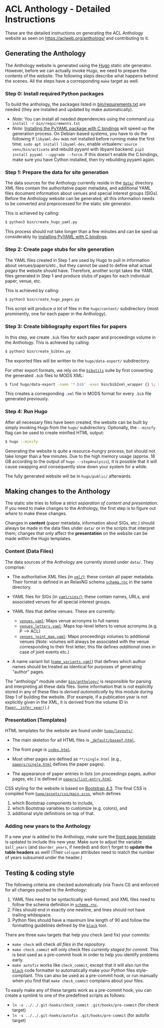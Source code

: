 # ACL Anthology - Detailed Instructions

These are the detailed instructions on generating the ACL Anthology website as
seen on <https://aclweb.org/anthology/> and contributing to it.


## Generating the Anthology

The Anthology website is generated using the [Hugo](https://gohugo.io) static
site generator.  However, before we can actually invoke Hugo, we need to prepare
the contents of the website.  The following steps describe what happens
behind the scenes.  All the steps have a corresponding `make` target as well.

### Step 0: Install required Python packages
To build the anthology, the packages listed in
  [bin/requirements.txt](bin/requirements.txt) are needed (they are installed and updated by make automatically).
  + *Note:* You can install all needed dependencies using the command `pip install -r bin/requirements.txt`
  + *Note:* [Installing the PyYAML package with C
    bindings](http://rmcgibbo.github.io/blog/2013/05/23/faster-yaml-parsing-with-libyaml/)
    will speed up the generation process.  On Debian-based systems, you have to do
	the following if `libyaml-dev` was not installed before running make the first time:
	`sudo apt install libyaml-dev`, enable virtualenv: `source venv/bin/activate` and
	rebuild pyyaml with libyaml backend: `pip3 install pyyaml --upgrade --force`.
    If this doesn't enable the C bindings, make sure you have Cython installed,
    then try rebuilding pyyaml again.

### Step 1: Prepare the data for site generation

The data sources for the Anthology currently reside in the [`data/`](data/)
directory.  XML files contain the authoritative paper metadata, and additional
YAML files document information about venues and special interest groups (SIGs).
Before the Anthology website can be generated, all this information needs to be
converted and preprocessed for the static site generator.

This is achieved by calling:

```bash
$ python3 bin/create_hugo_yaml.py
```

This process should not take longer than a few minutes and can be sped up
considerably by [installing PyYAML with C
bindings](http://rmcgibbo.github.io/blog/2013/05/23/faster-yaml-parsing-with-libyaml/).

### Step 2: Create page stubs for site generation

The YAML files created in Step 1 are used by Hugo to pull in information about
venues/papers/etc., but they cannot be used to define what actual *pages* the
website should have.  Therefore, another script takes the YAML files generated
in Step 1 and produce stubs of pages for each individual paper, venue, etc.

This is achieved by calling:

```bash
$ python3 bin/create_hugo_pages.py
```

This script will produce *a lot* of files in the `hugo/content/` subdirectory
(most prominently, one for each paper in the Anthology).

### Step 3: Create bibliography export files for papers

In this step, we create `.bib` files for each paper and proceedings volume in
the Anthology.  This is achieved by calling:

```bash
$ python3 bin/create_bibtex.py
```

The exported files will be written to the `hugo/data-export/` subdirectory.

For other export formats, we rely on the
[`bibutils`](https://sourceforge.net/p/bibutils/home/Bibutils/) suite by
first converting the generated `.bib` files to MODS XML:

```bash
$ find hugo/data-export -name '*.bib' -exec bin/bib2xml_wrapper {} \; >/dev/null
```

This creates a corresponding `.xml` file in MODS format for every `.bib` file
generated previously.

### Step 4: Run Hugo

After all necessary files have been created, the website can be built by simply
invoking Hugo from the `hugo/` subdirectory.  Optionally, the `--minify` flag
can be used to create minified HTML output:

```bash
$ hugo --minify
```

Generating the website is quite a resource-hungry process, but should not take
longer than a few minutes.  Due to the high memory usage (approx. 18 GB
according to the output of `hugo --stepAnalysis`), it is possible that it will
cause swapping and consequently slow down your system for a while.

The fully generated website will be in `hugo/public/` afterwards.


## Making changes to the Anthology

The static site tries to follow a strict *separation of content and
presentation.* If you need to make changes to the Anthology, the first step is
to figure out *where* to make these changes.

Changes in **content** (paper metadata, information about SIGs, etc.) should
always be made in the data files under `data/` or in the scripts that
interpret them; changes that only affect the **presentation** on the website can
be made within the Hugo templates.

### Content (Data Files)

The data sources of the Anthology are currently stored under `data/`.  They
comprise:

+ The authoritative XML files (in [`xml/`](data/xml)); these contain all paper
  metadata.  Their format is defined in an RelaxNG schema
  [`schema.rnc`](data/xml/schema.rnc) in the
  same directory.

+ YAML files for SIGs (in [`yaml/sigs/`](data/yaml/sigs)); these contain names,
  URLs, and associated venues for all special interest groups.

+ YAML files that define venues.  These are currently:
    + [`venues.yaml`](data/yaml/venues.yaml): Maps venue acronyms to full names
    + [`venues_letters.yaml`](data/yaml/venues_letters.yaml): Maps top-level
      letters to venue acronyms (e.g. P ⟶ ACL)
    + [`venues_joint_map.yaml`](data/yaml/venues_joint_map.yaml): Maps
      proceedings volumes to additional venues (*Note:* volumes will always be
      associated with the venue corresponding to their first letter; this file
      defines *additional* ones in case of joint events etc.)

+ A name variant list ([`name_variants.yaml`](data/yaml/name_variants.yaml)) that
  defines which author names should be treated as identical for purposes of
  generating "author" pages.

The "anthology" module under [`bin/anthology/`](bin/anthology/) is responsible
for parsing and interpreting all these data files.  Some information that is not
explicitly stored in any of these files is *derived automatically* by this
module during Step 1 of building the website.  (For example, if a publication
year is not explicitly given in the XML, it is derived from the volume ID in
[`Paper._infer_year()`](bin/anthology/papers.py).)

### Presentation (Templates)

HTML templates for the website are found under [`hugo/layouts/`](hugo/layouts/).

+ The main skeleton for all HTML files is
  [`_default/baseof.html`](hugo/layouts/_default/baseof.html).

+ The front page is [`index.html`](hugo/layouts/index.html).

+ Most other pages are defined as `**/single.html` (e.g.,
  [`papers/single.html`](hugo/layouts/papers/single.html) defines the paper
  pages).

+ The appearance of paper entries in lists (on proceedings pages, author pages,
  etc.) is defined in
  [`papers/list-entry.html`](hugo/layouts/papers/list-entry.html).

CSS styling for the website is based on [Bootstrap
4.3](https://getbootstrap.com/docs/4.3/).  The final CSS is compiled from
[`hugo/assets/css/main.scss`](hugo/assets/css/main.scss), which defines

1. which Bootstrap components to include,
2. which Bootstrap variables to customize (e.g. colors), and
3. additional style definitions on top of that.


### Adding new years to the Anthology

If a new year is added to the Anthology, make sure the [front page
template](hugo/layouts/index.html) is updated to include this new year.  Make
sure to adjust the variable `$all_years` (and `$border_years`, if needed) and
don't forget to **update the table headers** as well!  (Their `colspan`
attributes need to match the number of years subsumed under the header.)


## Testing & coding style

The following criteria are checked automatically (via Travis CI) and enforced
for all changes pushed to the Anthology:

1. YAML files need to be syntactically well-formed, and XML files need to follow
   the schema definition in [`schema.rnc`](data/xml/schema.rnc).
2. Files should end in exactly one newline, and lines should not have trailing
   whitespace.
3. Python files should have a maximum line length of 90 and follow the
   formatting guidelines defined by the [`black`](https://black.readthedocs.io/)
   tool.

There are three `make` targets that help you check (and fix) your commits:

+ `make check` will check *all files in the repository.*
+ `make check_commit` will only check files *currently staged for commit.* This
  is best used as a pre-commit hook in order to help you identify problems
  early.
+ `make autofix` works like `check_commit`, except that it will also run the
  [`black`](https://black.readthedocs.io/) code formatter to automatically make
  your Python files style-compliant.  This can also be used as a pre-commit
  hook, or run manually when you find that `make check_commit` complains about
  your files.

To easily make any of these targets work as a pre-commit hook, you can create a
symlink to one of the predefined scripts as follows:

+ `ln -s ../../.git-hooks/check_commit .git/hooks/pre-commit` (for check target)
+ `ln -s ../../.git-hooks/autofix .git/hooks/pre-commit` (for autofix target)
